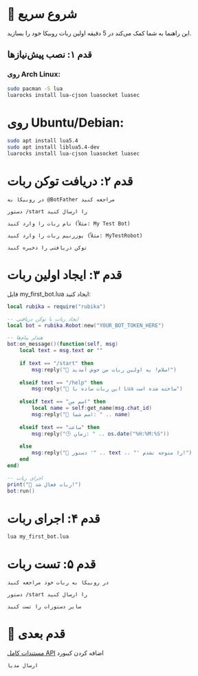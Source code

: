 # 🚀 شروع سریع

این راهنما به شما کمک می‌کند در 5 دقیقه اولین ربات روبیکا خود را بسازید.

## قدم ۱: نصب پیش‌نیازها

### روی Arch Linux:
```bash
sudo pacman -S lua
luarocks install lua-cjson luasocket luasec
```
# روی Ubuntu/Debian:
```bash
sudo apt install lua5.4
sudo apt install liblua5.4-dev
luarocks install lua-cjson luasocket luasec
```
# قدم ۲: دریافت توکن ربات

    در روبیکا به @BotFather مراجعه کنید

    دستور /start را ارسال کنید

    نام ربات را وارد کنید (مثلاً: My Test Bot)

    یوزرنیم ربات را وارد کنید (مثلاً: MyTestRobot)

    توکن دریافتی را ذخیره کنید 
    
# قدم ۳: ایجاد اولین ربات

فایل my_first_bot.lua ایجاد کنید:
```lua
local rubika = require("rubika")

-- ایجاد ربات با توکن دریافتی
local bot = rubika.Robot:new("YOUR_BOT_TOKEN_HERE")

-- هندلر پیام‌ها
bot:on_message()(function(self, msg)
    local text = msg.text or ""
    
    if text == "/start" then
        msg:reply("🎉 سلام! به اولین ربات من خوش آمدید!")
        
    elseif text == "/help" then
        msg:reply("📖 این ربات ساده با Lua ساخته شده است")
        
    elseif text == "اسم من" then
        local name = self:get_name(msg.chat_id)
        msg:reply("👤 اسم شما: " .. name)
        
    elseif text == "ساعت" then
        msg:reply("🕒 زمان: " .. os.date("%H:%M:%S"))
        
    else
        msg:reply("🤔 دستور '" .. text .. "' را متوجه نشدم!")
    end
end)

-- اجرای ربات
print("🤖 ربات فعال شد!")
bot:run()
```
# قدم ۴: اجرای ربات
```bash
lua my_first_bot.lua

```

# قدم ۵: تست ربات

    در روبیکا به ربات خود مراجعه کنید

    دستور /start را ارسال کنید

    سایر دستورات را تست کنید

# 🎯 قدم بعدی

<a href="https://github.com/Daniyel-Vanguard/rubika-lua/blob/main/docs/API_REFERENCE.md">مستندات کامل API</a>
    اضافه کردن کیبورد

    ارسال مدیا

